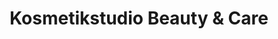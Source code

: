 ---
title: "Kosmetikstudio Beauty & Care"
url: /jerichow/kosmetikstudio-beauty-und-care/
shop: Kosmetik
---